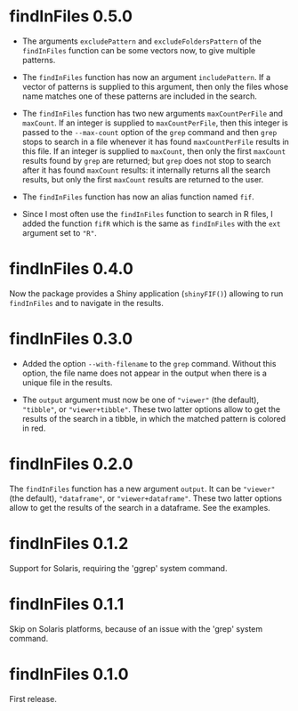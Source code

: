 # findInFiles 0.5.0

* The arguments `excludePattern` and `excludeFoldersPattern` of the 
`findInFiles` function can be some vectors now, to give multiple patterns.

* The `findInFiles` function has now an argument `includePattern`. If a vector 
of patterns is supplied to this argument, then only the files whose name matches
one of these patterns are included in the search.

* The `findInFiles` function has two new arguments `maxCountPerFile` and
`maxCount`. If an integer is supplied to `maxCountPerFile`, then this integer 
is passed to the `--max-count` option of the `grep` command and then `grep` 
stops to search in a file whenever it has found `maxCountPerFile` results in 
this file. If an integer is supplied to `maxCount`, then only the 
first `maxCount` results found by `grep` are returned; but `grep` does not 
stop to search after it has found `maxCount` results: it internally returns all
the search results, but only the first `maxCount` results are returned to the 
user.

* The `findInFiles` function has now an alias function named `fif`. 

* Since I most often use the `findInFiles` function to search in R files, I 
added the function `fifR` which is the same as `findInFiles` with the `ext`
argument set to `"R"`.


# findInFiles 0.4.0

Now the package provides a Shiny application (`shinyFIF()`) allowing to run 
`findInFiles` and to navigate in the results.


# findInFiles 0.3.0

* Added the option `--with-filename` to the `grep` command. Without this 
option, the file name does not appear in the output when there is a unique 
file in the results.

* The `output` argument must now be one of `"viewer"` (the default), 
`"tibble"`, or `"viewer+tibble"`. These two latter options allow to get the 
results of the search in a tibble, in which the matched pattern is colored in 
red.


# findInFiles 0.2.0

The `findInFiles` function has a new argument `output`. It can be `"viewer"` 
(the default), `"dataframe"`, or `"viewer+dataframe"`. These two latter options 
allow to get the results of the search in a dataframe. See the examples.


# findInFiles 0.1.2

Support for Solaris, requiring the 'ggrep' system command.


# findInFiles 0.1.1

Skip on Solaris platforms, because of an issue with the 'grep' system command.


# findInFiles 0.1.0

First release.
